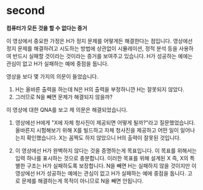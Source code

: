 # second

**컴퓨터가 모든 것을 할 수 없다는 증거**

이 영상에서 중요한 가정은 H가 정지 문제를 어떻게든 해결한다는 점입니다.
영상에선 정지 문제를 해결하려고 시도하는 방법에 상관없이 시뮬레이션, 정적 분석 등을 사용하여 반드시 실패할 것이라는 것이라는 증거를 보여주고 있습니다.
H가 성공하는 예에는 관심이 없고 H가 실패하는 예에 중점을 둡니다. 


영상을 보다 몇 가지의 의문이 들었습니다.
1. H는 올바른 출력을 하는데 N은 H의 출력을 부정하니깐 H는 잘못되지 않았다.
2. 그러므로 N을 빼면 문제가 해결되지 않을까?


이 영상에 대한 QNA를 보고 제 의문은 해결되었습니다.
1. 영상에선 H에게 "X에 자체 청사진이 제공되면 어떻게 될까?"라고 질문했었습니다. 올바른지 시험해보기 위해 X를 빌드하고 자체 청사진을 제공하고 어떤 일이 일어나는지 확인했습니다. X는 꼼짝도 하지 않았으니 H의 출력이 잘못된 것입니다.

2. 이 영상에선 H가 완벽하지 않다는 것을 증명하는게 목표입니다. 이 목표를 위해서는 입력 하나를 표시하는 것으로 충분합니다. 이러한 목표를 위해 설계된 X
즉, X의 특별한 구조는 H가 실패하도록 보장합니다. N을 빼면 H는 실패하지 않을 것이지만 이 영상에선 H가 성공하는 예에는 관심이 없고 H가 실패하는 예에 중점을 둡니다. 고로 문제를 해결하는게 목적이 아니므로 N을 빼면 안됩니다.
